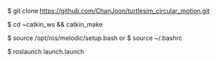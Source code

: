 $ git clone https://github.com/ChanJoon/turtlesim_circular_motion.git

$ cd ~catkin_ws && catkin_make

$ source /opt/ros/melodic/setup.bash
or
$ source ~/.bashrc

$ roslaunch launch.launch

